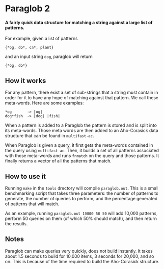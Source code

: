 # Paraglob 2
#### A fairly quick data structure for matching a string against a large list of patterns.

For example, given a list of patterns
```
{*og, do*, ca*, plant}
```
and an input string `dog`, paraglob will return
```
{*og, do*}
```
## How it works
For any pattern, there exist a set of sub-strings that a string must contain in
order for it to have any hope of matching against that pattern. We call these
meta-words. Here are some examples:

```
*og       -> |og|
dog*fish  -> |dog| |fish|
```

When a pattern is added to a Paraglob the pattern is stored and is split into
its meta-words. Those meta words are then added to an Aho-Corasick data
structure that can be found in `multifast-ac`.

When Paraglob is given a query, it first gets the meta-words contained in the
query using `multifast-ac`. Then, it builds a set of all patterns associated with
those meta-words and runs `fnmatch` on the query and those patterns. It finally
returns a vector of all the patterns that match.

## How to use it
Running `make` in the `tools` drectory will compile `paraglob.out`. This is a small
benchmarking script that takes three parameters: the number of patterns to
generate, the number of queries to perform, and the percentage generated of
patterns that will match.

As an example, running `paraglob.out 10000 50 50` will add 10,000 patterns,
perform 50 queries on them (of which 50% should match), and then return the
results.

## Notes
Paraglob can make queries very quickly, does not build instantly. It takes
about 1.5 seconds to build for 10,000 items, 3 seconds for 20,000, and so on.
This is because of the time required to build the Aho-Corasick structure.
